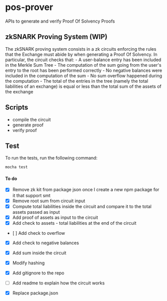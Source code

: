 # pos-prover

APIs to generate and verify Proof Of Solvency Proofs 

## zkSNARK Proving System (WIP)

The zkSNARK proving system consists in a zk circuits enforcing the rules that the Exchange must abide by when generating a Proof Of Solvency. In particular, the circuit checks that:
	- A user-balance entry has been included in the Merkle Sum Tree
    - The computation of the sum going from the user's entry to the root has been performed correctly
    - No negative balances were included in the computation of the sum
	- No sum overflow happened during the computation
	- The total of the entries in the tree (namely the total liabilities of an exchange) is equal or less than the total sum of the assets of the exchange


## Scripts

- compile the circuit
- generate proof
- verify proof

## Test

To run the tests, run the following command:

```bash
mocha test
```

#### To do

- [x] Remove zk kit from package json once I create a new npm package for it that support smt
- [x] Remove root sum from circuit input
- [x] Compute total liabilities inside the circuit and compare it to the total assets passed as input
- [x] Add proof of assets as input to the circuit
- [x] Add check to assets - total liabilities at the end of the circuit
- [ ] Add check to overflow 
- [x] Add check to negative balances
- [x] Add sum inside the circuit
- [x] Modify hashing 
- [x] Add gitignore to the repo
- [ ] Add readme to explain how the circuit works 
- [x] Replace package.json


